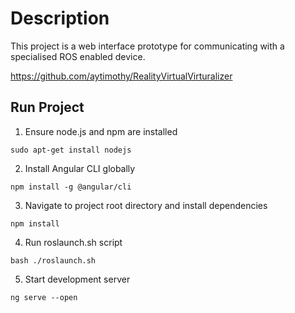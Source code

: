 # Description
This project is a web interface prototype for communicating with a specialised ROS enabled device.

https://github.com/aytimothy/RealityVirtualVirturalizer


## Run Project

1. Ensure node.js and npm are installed
```
sudo apt-get install nodejs
```
2. Install Angular CLI globally
```
npm install -g @angular/cli
```
3. Navigate to project root directory and install dependencies
```
npm install
```
4. Run roslaunch.sh script
```
bash ./roslaunch.sh
```
5. Start development server
```
ng serve --open
```
